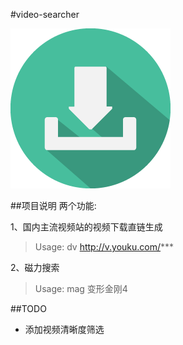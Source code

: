 #video-searcher

![](src/icon.png)

##项目说明
两个功能:

1、国内主流视频站的视频下载直链生成
> Usage: dv http://v.youku.com/***


2、磁力搜索
> Usage: mag 变形金刚4

##TODO
- 添加视频清晰度筛选